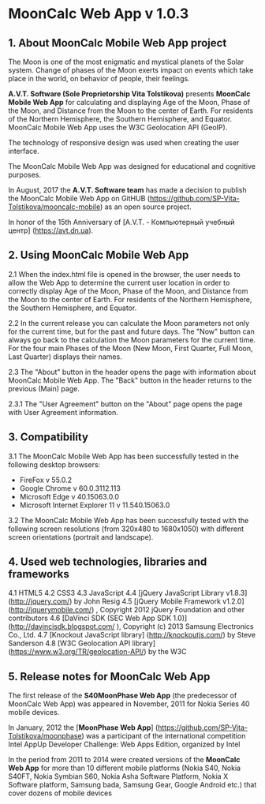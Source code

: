 # MoonCalc Web App v 1.0.3 


## 1. About MoonCalc Mobile Web App project

The Moon is one of the most enigmatic and mystical planets of the Solar system. Change of phases of the Moon exerts impact on events which take place in the world, on behavior of people, their feelings.

**A.V.T. Software (Sole Proprietorship Vita Tolstikova)** presents **MoonCalc Mobile Web App** for calculating and displaying Age of the Moon, Phase of the Moon, and Distance from the Moon to the center of Earth. For residents of the Northern Hemisphere, the Southern Hemisphere, and Equator. MoonCalc Mobile Web App uses the W3C Geolocation API (GeoIP). 

The technology of responsive design was used when creating the user interface.

The MoonCalc Mobile Web App was designed for educational and cognitive purposes.

In August, 2017 the **A.V.T. Software team** has made a decision to publish the MoonCalc Mobile Web App on GitHUB (https://github.com/SP-Vita-Tolstikova/mooncalc-mobile) as an open source project.

In honor of the 15th Anniversary of [A.V.T. - Компьютерный учебный центр] (https://avt.dn.ua).


## 2. Using MoonCalc Mobile Web App

2.1 When the index.html file is opened in the browser, the user needs to allow the Web App to determine the current user location in order to correctly display Age of the Moon, Phase of the Moon, and Distance from the Moon to the center of Earth. For residents of the Northern Hemisphere, the Southern Hemisphere, and Equator.

2.2 In the current release you can calculate the Moon parameters not only for the current time, but for the past and future days. The "Now" button can always go back to the calculation the Moon parameters for the current time. For the four main Phases of the Moon (New Moon, First Quarter, Full Moon, Last Quarter) displays their names.

2.3 The "About" button in the header opens the page with information about MoonCalc Mobile Web App. The "Back" button in the header returns to the previous (Main) page.

2.3.1 The "User Agreement" button on the "About" page opens the page with User Agreement information.

## 3. Compatibility

3.1 The MoonCalc Mobile Web App has been successfully tested in the following desktop browsers:
* FireFox v 55.0.2
* Google Chrome v 60.0.3112.113
* Microsoft Edge v 40.15063.0.0
* Microsoft Internet Explorer 11 v 11.540.15063.0

3.2 The MoonCalc Mobile Web App has been successfully tested with the following screen resolutions (from 320x480 to 1680x1050) with different screen orientations (portrait and landscape).


## 4. Used web technologies, libraries and frameworks
4.1 HTML5
4.2 CSS3
4.3 JavaScript
4.4 [jQuery JavaScript Library v1.8.3] (http://jquery.com/) by John Resig
4.5 [jQuery Mobile Framework v1.2.0] (http://jquerymobile.com/) , Copyright 2012 jQuery Foundation and other contributors
4.6 [DaVinci SDK (SEC Web App SDK 1.0)] (http://davincisdk.blogspot.com/ ), Copyright (c) 2013 Samsung Electronics Co., Ltd.
4.7 [Knockout JavaScript library] (http://knockoutjs.com/) by Steve Sanderson 
4.8 [W3C Geolocation API library] (https://www.w3.org/TR/geolocation-API/) by the W3C

	
## 5. Release notes for MoonCalc Web App

The first release of the **S40MoonPhase Web App** (the predecessor of MoonCalc Web App) was appeared in November, 2011 for Nokia Series 40 mobile devices.

In January, 2012 the [**MoonPhase Web App**] (https://github.com/SP-Vita-Tolstikova/moonphase) was a participant of the international competition Intel AppUp Developer Challenge: Web Apps Edition, organized by Intel

In the period from 2011 to 2014 were created versions of the **MoonCalc Web App** for more than 10 different mobile platforms (Nokia S40, Nokia S40FT, Nokia Symbian S60, Nokia Asha Software Platform, Nokia X Software platform, Samsung bada, Samsung Gear, Google Android etc.) that cover dozens of mobile devices
